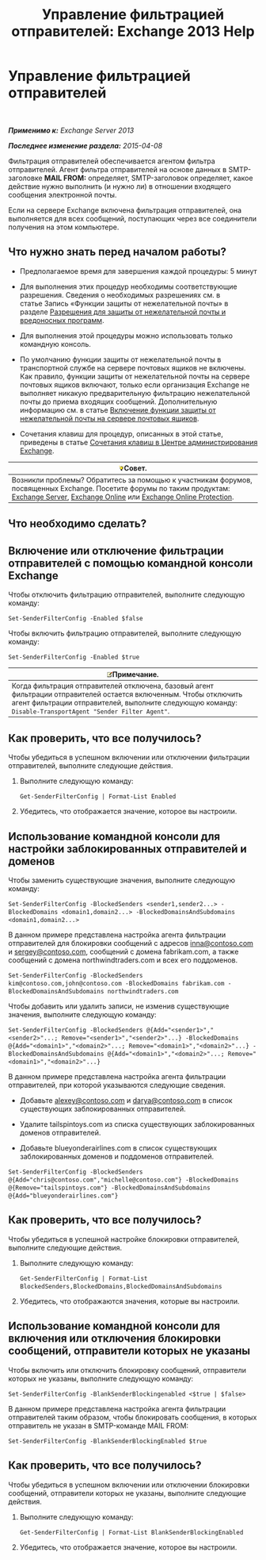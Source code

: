 ﻿---
title: 'Управление фильтрацией отправителей: Exchange 2013 Help'
TOCTitle: Управление фильтрацией отправителей
ms:assetid: a7f4b3e1-2970-45ad-911e-a9f46d880d3d
ms:mtpsurl: https://technet.microsoft.com/ru-ru/library/Bb124087(v=EXCHG.150)
ms:contentKeyID: 50488793
ms.date: 05/22/2018
mtps_version: v=EXCHG.150
ms.translationtype: MT
---

# Управление фильтрацией отправителей

 

_**Применимо к:** Exchange Server 2013_

_**Последнее изменение раздела:** 2015-04-08_

Фильтрация отправителей обеспечивается агентом фильтра отправителей. Агент фильтра отправителей на основе данных в SMTP-заголовке **MAIL FROM:**  определяет, SMTP-заголовок определяет, какое действие нужно выполнить (и нужно ли) в отношении входящего сообщения электронной почты.

Если на сервере Exchange включена фильтрация отправителей, она выполняется для всех сообщений, поступающих через все соединители получения на этом компьютере.

## Что нужно знать перед началом работы?

  - Предполагаемое время для завершения каждой процедуры: 5 минут

  - Для выполнения этих процедур необходимы соответствующие разрешения. Сведения о необходимых разрешениях см. в статье Запись «Функции защиты от нежелательной почты» в разделе [Разрешения для защиты от нежелательной почты и вредоносных программ](anti-spam-and-anti-malware-permissions-exchange-2013-help.md).

  - Для выполнения этой процедуры можно использовать только командную консоль.

  - По умолчанию функции защиты от нежелательной почты в транспортной службе на сервере почтовых ящиков не включены. Как правило, функции защиты от нежелательной почты на сервере почтовых ящиков включают, только если организация Exchange не выполняет никакую предварительную фильтрацию нежелательной почты до приема входящих сообщений. Дополнительную информацию см. в статье [Включение функции защиты от нежелательной почты на сервере почтовых ящиков](enable-anti-spam-functionality-on-mailbox-servers-exchange-2013-help.md).

  - Сочетания клавиш для процедур, описанных в этой статье, приведены в статье [Сочетания клавиш в Центре администрирования Exchange](keyboard-shortcuts-in-the-exchange-admin-center-exchange-online-protection-help.md).

<table>
<thead>
<tr class="header">
<th><img src="images/Bb124558.tip(EXCHG.150).gif" title="Совет" alt="Совет" />Совет.</th>
</tr>
</thead>
<tbody>
<tr class="odd">
<td>Возникли проблемы? Обратитесь за помощью к участникам форумов, посвященных Exchange. Посетите форумы по таким продуктам: <a href="https://go.microsoft.com/fwlink/p/?linkid=60612">Exchange Server</a>, <a href="https://go.microsoft.com/fwlink/p/?linkid=267542">Exchange Online</a> или <a href="https://go.microsoft.com/fwlink/p/?linkid=285351">Exchange Online Protection</a>.</td>
</tr>
</tbody>
</table>


## Что необходимо сделать?

## Включение или отключение фильтрации отправителей с помощью командной консоли Exchange

Чтобы отключить фильтрацию отправителей, выполните следующую команду:

    Set-SenderFilterConfig -Enabled $false

Чтобы включить фильтрацию отправителей, выполните следующую команду:

    Set-SenderFilterConfig -Enabled $true

<table>
<thead>
<tr class="header">
<th><img src="images/JJ126620.note(EXCHG.150).gif" title="Примечание" alt="Примечание" />Примечание.</th>
</tr>
</thead>
<tbody>
<tr class="odd">
<td>Когда фильтрация отправителей отключена, базовый агент фильтрации отправителей остается включенным. Чтобы отключить агент фильтрации отправителей, выполните следующую команду: <code>Disable-TransportAgent &quot;Sender Filter Agent&quot;</code>.</td>
</tr>
</tbody>
</table>


## Как проверить, что все получилось?

Чтобы убедиться в успешном включении или отключении фильтрации отправителей, выполните следующие действия.

1.  Выполните следующую команду:
    
        Get-SenderFilterConfig | Format-List Enabled

2.  Убедитесь, что отображается значение, которое вы настроили.

## Использование командной консоли для настройки заблокированных отправителей и доменов

Чтобы заменить существующие значения, выполните следующую команду:

    Set-SenderFilterConfig -BlockedSenders <sender1,sender2...> -BlockedDomains <domain1,domain2...> -BlockedDomainsAndSubdomains <domain1,domain2...>

В данном примере представлена настройка агента фильтрации отправителей для блокировки сообщений с адресов inna@contoso.com и sergey@contoso.com, сообщений с домена fabrikam.com, а также сообщений с домена northwindtraders.com и всех его поддоменов.

    Set-SenderFilterConfig -BlockedSenders kim@contoso.com,john@contoso.com -BlockedDomains fabrikam.com -BlockedDomainsAndSubdomains northwindtraders.com

Чтобы добавить или удалить записи, не изменив существующие значения, выполните следующую команду:

    Set-SenderFilterConfig -BlockedSenders @{Add="<sender1>","<sender2>"...; Remove="<sender1>","<sender2>"...} -BlockedDomains @{Add="<domain1>","<domain2>"...; Remove="<domain1>","<domain2>"...} -BlockedDomainsAndSubdomains @{Add="<domain1>","<domain2>"...; Remove="<domain1>","<domain2>"...}

В данном примере представлена настройка агента фильтрации отправителей, при которой указываются следующие сведения.

  - Добавьте alexey@contoso.com и darya@contoso.com в список существующих заблокированных отправителей.

  - Удалите tailspintoys.com из списка существующих заблокированных доменов отправителей.

  - Добавьте blueyonderairlines.com в список существующих заблокированных доменов и поддоменов отправителей.

<!-- end list -->

    Set-SenderFilterConfig -BlockedSenders @{Add="chris@contoso.com","michelle@contoso.com"} -BlockedDomains @{Remove="tailspintoys.com"} -BlockedDomainsAndSubdomains @{Add="blueyonderairlines.com"}

## Как проверить, что все получилось?

Чтобы убедиться в успешной настройке блокировки отправителей, выполните следующие действия.

1.  Выполните следующую команду:
    
        Get-SenderFilterConfig | Format-List BlockedSenders,BlockedDomains,BlockedDomainsAndSubdomains

2.  Убедитесь, что отображаются значения, которые вы настроили.

## Использование командной консоли для включения или отключения блокировки сообщений, отправители которых не указаны

Чтобы включить или отключить блокировку сообщений, отправители которых не указаны, выполните следующую команду:

    Set-SenderFilterConfig -BlankSenderBlockingenabled <$true | $false>

В данном примере представлена настройка агента фильтрации отправителей таким образом, чтобы блокировать сообщения, в которых отправитель не указан в SMTP-команде MAIL FROM:

    Set-SenderFilterConfig -BlankSenderBlockingEnabled $true

## Как проверить, что все получилось?

Чтобы убедиться в успешном включении или отключении блокировки сообщений, отправители которых не указаны, выполните следующие действия.

1.  Выполните следующую команду:
    
        Get-SenderFilterConfig | Format-List BlankSenderBlockingEnabled

2.  Убедитесь, что отображается значение, которое вы настроили.

